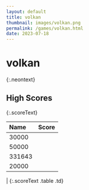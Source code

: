 ```yaml
---
layout: default
title: volkan
thumbnail: images/volkan.png
permalink: /games/volkan.html
date: 2023-07-18
---
```


# volkan 
{:.neontext}

## High Scores 
{:.scoreText}

| Name | Score | 
| :---- | ----: | 
| 30000 | 
| 50000 | 
| 331643 | 
| 20000 | 
| 
{:.scoreText .table .td}